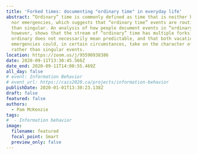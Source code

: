 ```yaml
---
title: 'Forked times: documenting "ordinary time" in everyday life'
abstract: “Ordinary” time is commonly defined as time that is neither holidays
  nor emergencies, which suggests that “ordinary time” events are routine rather
  than singular. An analysis of how people document events in “ordinary” time,
  however, shows that the stream of “ordinary” time has multiple forks; that
  ordinary does not necessarily mean predictable, and that both vacations and
  emergencies could, in certain circumstances, take on the character of routine
  rather than singular events.
location: https://zoom.us/j/95590938386
date: 2020-09-11T13:30:45.566Z
date_end: 2020-09-11T14:00:55.469Z
all_day: false
# event: Information Behavior
# event_url: https://cais2020.ca/projects/information-behavior
publishDate: 2020-01-01T13:30:23.138Z
draft: false
featured: false
authors:
  - Pam McKenzie
tags:
#  - Information behavior
image:
  filename: featured
  focal_point: Smart
  preview_only: false
---
```

